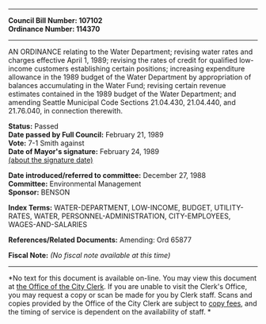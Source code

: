 * * * * *  
  
**Council Bill Number: [](#h0)[](#h2)107102**   
**Ordinance Number: 114370**  
  
* * * * *  
  
AN ORDINANCE relating to the Water Department; revising water rates and charges effective April 1, 1989; revising the rates of credit for qualified low-income customers establishing certain positions; increasing expenditure allowance in the 1989 budget of the Water Department by appropriation of balances accumulating in the Water Fund; revising certain revenue estimates contained in the 1989 budget of the Water Department; and amending Seattle Municipal Code Sections 21.04.430, 21.04.440, and 21.76.040, in connection therewith.  
  
**Status:** Passed   
**Date passed by Full Council:** February 21, 1989   
**Vote:** 7-1 Smith against   
**Date of Mayor's signature:** February 24, 1989   
[(about the signature date)](/~public/approvaldate.htm)   
  
  
**Date introduced/referred to committee:** December 27, 1988   
**Committee:** Environmental Management   
**Sponsor:** BENSON   
  
**Index Terms:** WATER-DEPARTMENT, LOW-INCOME, BUDGET, UTILITY-RATES, WATER, PERSONNEL-ADMINISTRATION, CITY-EMPLOYEES, WAGES-AND-SALARIES  
  
**References/Related Documents:** Amending: Ord 65877  
  
**Fiscal Note:** *(No fiscal note available at this time)*  
  
* * * * *  
  
*No text for this document is available on-line. You may view this document at [the Office of the City Clerk](http://www.seattle.gov/leg/clerk/contactUs.htm). If you are unable to visit the Clerk's Office, you may request a copy or scan be made for you by Clerk staff. Scans and copies provided by the Office of the City Clerk are subject to [copy fees](http://clerk.seattle.gov/~public/clerkfees.htm), and the timing of service is dependent on the availability of staff. *  
  
  
